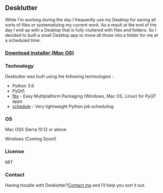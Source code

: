 ## Desklutter

While I'm working during the day I frequently use my Desktop for saving all sorts of files or systematizing my current work. As a result at the end of the day I end up with a Desktop that is fully cluttered with files and folders. So I decided to built a small Desktop app to move all those into a folder for me at a scheduled time.

### [Download installer (Mac OS)](https://github.com/Sakelariev/Desklutter/raw/master/target/Desklutter.dmg)


### Technology

Desklutter was built using the following technologies : 
- Python 3.6 
- PyQt5 
- [fbs](https://build-system.fman.io/) - Easy Multiplatform Packaging (Windows, Mac OS, Linux) for PyQT apps
- [schedule](http://schedule.readthedocs.io/en/stable/) - Very lightweight Python job scheduling 

### OS

Mac OSX Sierra 10.12 or above 

Windows (Coming Soon!)

### License
MIT


### Contact

Having trouble with Desklutter?[Contact me](http://ivaylo.xyz/) and I’ll help you sort it out.

